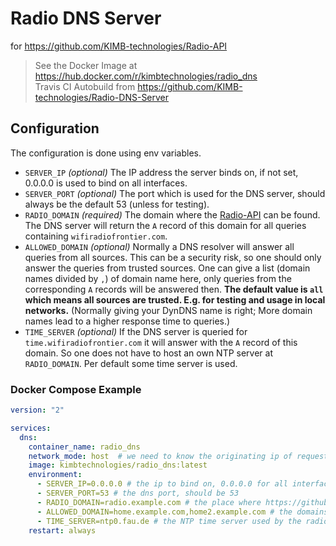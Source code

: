 # Radio DNS Server
for https://github.com/KIMB-technologies/Radio-API

> See the Docker Image at https://hub.docker.com/r/kimbtechnologies/radio_dns  
> Travis CI Autobuild from https://github.com/KIMB-technologies/Radio-DNS-Server

## Configuration

The configuration is done using env variables.

- `SERVER_IP` *(optional)* The IP address the server binds on, if not set, 0.0.0.0 is used to bind on all interfaces.
- `SERVER_PORT` *(optional)* The port which is used for the DNS server, should always be the default 53 (unless for testing).
- `RADIO_DOMAIN` *(required)* The domain where the [Radio-API](https://github.com/KIMB-technologies/Radio-API) can be found. The DNS server will return the `A` record of this domain for all queries containing `wifiradiofrontier.com`. 
- `ALLOWED_DOMAIN` *(optional)* Normally a DNS resolver will answer all queries from all sources. This can be a security risk, so one should only answer the queries from trusted sources. One can give a list (domain names divided by `,`) of domain name here, only queries from the corresponding `A` records will be answered then.  **The default value is `all` which means all sources are trusted. E.g. for testing and usage in local networks.** (Normally giving your DynDNS name is right; More domain names lead to a higher response time to queries.)
- `TIME_SERVER` *(optional)* If the DNS server is queried for `time.wifiradiofrontier.com` it will answer with the `A` record of this domain. So one does not have to host an own NTP server at `RADIO_DOMAIN`. Per default some time server is used.

### Docker Compose Example

```yaml
version: "2"

services:
  dns:
    container_name: radio_dns
    network_mode: host	# we need to know the originating ip of requests, else ALLOWED_DOMAIN cloud not be used, can be removed if used with ALLOWED_DOMAIN=all 
    image: kimbtechnologies/radio_dns:latest
    environment:
      - SERVER_IP=0.0.0.0 # the ip to bind on, 0.0.0.0 for all interfaces
      - SERVER_PORT=53 # the dns port, should be 53
      - RADIO_DOMAIN=radio.example.com # the place where https://github.com/KIMB-technologies/Radio-API ist hosted
      - ALLOWED_DOMAIN=home.example.com,home2.example.com # the domains of the home routers (DynDNS) as list divided by ',' or 'all' to allow all sources for the requests
      - TIME_SERVER=ntp0.fau.de # the NTP time server used by the radio (may be changed)
    restart: always
```
